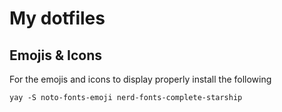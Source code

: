 # My dotfiles

## Emojis & Icons
For the emojis and icons to display properly install the following

``` shell
yay -S noto-fonts-emoji nerd-fonts-complete-starship
```

